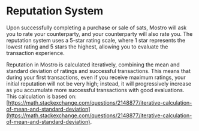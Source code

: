 # Reputation System

Upon successfully completing a purchase or sale of sats, Mostro will ask you to rate your counterparty, and your counterparty will also rate you. The reputation system uses a 5-star rating scale, where 1 star represents the lowest rating and 5 stars the highest, allowing you to evaluate the transaction experience.

Reputation in Mostro is calculated iteratively, combining the mean and standard deviation of ratings and successful transactions. This means that during your first transactions, even if you receive maximum ratings, your initial reputation will not be very high; instead, it will progressively increase as you accumulate more successful transactions with good evaluations.   
This calculation is based on: [https://math.stackexchange.com/questions/2148877/iterative-calculation-of-mean-and-standard-deviation](https://math.stackexchange.com/questions/2148877/iterative-calculation-of-mean-and-standard-deviation).
